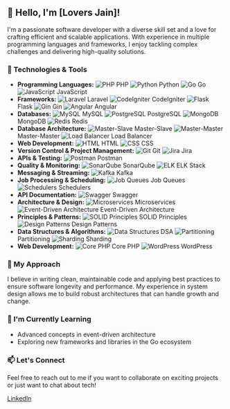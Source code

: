 ## 👋 Hello, I'm [Lovers Jain]!

I'm a passionate software developer with a diverse skill set and a love for crafting efficient and scalable applications. With experience in multiple programming languages and frameworks, I enjoy tackling complex challenges and delivering high-quality solutions.

### 🔧 Technologies & Tools
- **Programming Languages:**
  ![PHP](https://upload.wikimedia.org/wikipedia/commons/2/27/PHP-logo.svg) PHP
  ![Python](https://www.python.org/community/logos/python-logo-master-v3-TM.png) Python
  ![Go](https://golang.org/doc/gopher/appengine/gopher.png) Go
  ![JavaScript](https://upload.wikimedia.org/wikipedia/en/6/6a/JavaScript-logo.png) JavaScript
- **Frameworks:**
  ![Laravel](https://laravel.com/img/logotype.min.svg) Laravel
  ![CodeIgniter](https://www.codeigniter.com/assets/images/ci-logo.svg) CodeIgniter
  ![Flask](https://flask.palletsprojects.com/en/2.2.x/_static/flask-logo.svg) Flask
  ![Gin](https://gin-gonic.github.io/gin/images/gin-gonic.png) Gin
  ![Angular](https://angular.io/assets/images/logos/angular/logo-nav@2x.png) Angular
- **Databases:**
  ![MySQL](https://www.mysql.com/common/logos/logo-mysql-170x115.png) MySQL
  ![PostgreSQL](https://www.postgresql.org/media/img/about/press/elephant.png) PostgreSQL
  ![MongoDB](https://www.mongodb.com/assets/images/global/logo/mongodb-svgrepo-com.svg) MongoDB
  ![Redis](https://redis.io/images/redis-white.svg) Redis
- **Database Architecture:**
  ![Master-Slave](https://www.tutorialspoint.com/dbms/images/replication_master_slave.jpg) Master-Slave
  ![Master-Master](https://www.dbsmasher.com/images/dbsmasher/multi-master-replication.png) Master-Master
  ![Load Balancer](https://www.nginx.com/wp-content/uploads/2018/08/load-balancer-architecture-diagram.png) Load Balancer
- **Web Development:**
  ![HTML](https://upload.wikimedia.org/wikipedia/commons/thumb/6/61/HTML5_logo_and_wordmark.svg/1024px-HTML5_logo_and_wordmark.svg.png) HTML
  ![CSS](https://upload.wikimedia.org/wikipedia/commons/6/62/CSS3_logo_and_wordmark.svg) CSS
- **Version Control & Project Management:**
  ![Git](https://git-scm.com/images/logos/downloads/Git-Icon-1788C.png) Git
  ![Jira](https://wac-cdn.atlassian.com/dam/jcr:0aeeac48-7638-4dc9-b631-2f7ef5367160/jira-software-768x368.png?cdnVersion=617) Jira
- **APIs & Testing:**
  ![Postman](https://www.postman.com/assets/logos/postman-logo-black.svg) Postman
- **Quality & Monitoring:**
  ![SonarQube](https://www.sonarqube.org/images/sonarqube_logo.png) SonarQube
  ![ELK](https://www.elastic.co/guide/en/elastic-stack/current/images/elastic-logo.png) ELK Stack
- **Messaging & Streaming:**
  ![Kafka](https://kafka.apache.org/images/kafka-logo.png) Kafka
- **Job Processing & Scheduling:**
  ![Job Queues](https://www.kalabox.io/images/job-queues.jpg) Job Queues
  ![Schedulers](https://miro.medium.com/max/2400/1*I4bqH1gXBLVaUM6_AuhM8A.png) Schedulers
- **API Documentation:**
  ![Swagger](https://swagger.io/tools/swagger-ui/images/swagger-logo.png) Swagger
- **Architecture & Design:**
  ![Microservices](https://microservices.io/img/microservices.png) Microservices
  ![Event-Driven Architecture](https://dzone.com/storage/temp/12424882-event-driven-architecture.png) Event-Driven Architecture
- **Principles & Patterns:**
  ![SOLID Principles](https://www.simplilearn.com/ice9/free_resources_article_thumb/solid-principles.jpg) SOLID Principles
  ![Design Patterns](https://miro.medium.com/v2/resize:fit:1400/format:webp/1*0pZtBDNklEy9yCwa0cA_NA.jpeg) Design Patterns
- **Data Structures & Algorithms:**
  ![Data Structures](https://www.tutorialspoint.com/data_structures_algorithms/images/data_structures_algorithms.jpg) DSA
  ![Partitioning](https://miro.medium.com/max/1400/1*bEYtcVg0zIHw4U7sW4MPVQ.png) Partitioning
  ![Sharding](https://www.digitalocean.com/community/tutorials/understanding-sharding-in-mongodb-and-how-to-use-it-with-spring-boot-shard-architecture.png) Sharding
- **Web Development:**
  ![Core PHP](https://www.php.net/images/logos/php-logo.svg) Core PHP
  ![WordPress](https://s.w.org/images/core/5.8/wp-logo-simplified.svg) WordPress

### 🌟 My Approach
I believe in writing clean, maintainable code and applying best practices to ensure software longevity and performance. My experience in system design allows me to build robust architectures that can handle growth and change.

### 🌱 I'm Currently Learning
- Advanced concepts in event-driven architecture
- Exploring new frameworks and libraries in the Go ecosystem

### 📫 Let's Connect
Feel free to reach out to me if you want to collaborate on exciting projects or just want to chat about tech!

[LinkedIn](https://www.linkedin.com/in/lovers-jain-417b4864/)
